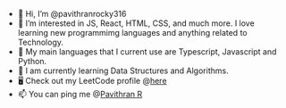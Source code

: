 - 👋 Hi, I’m @pavithranrocky316
- 👀 I’m interested in JS, React, HTML, CSS, and much more. I love learning new programmimg languages and anything related to Technology.
- 🌱 My main languages that I current use are Typescript, Javascript and Python.
- 📗 I am currently learning Data Structures and Algorithms.
- 🖥️ Check out my LeetCode profile @[here](https://leetcode.com/pavithranrocky316/ "Go to my LeetCode Profile")
- 📫 You can ping me @[Pavithran R](https://www.linkedin.com/in/pavithran-r-a63326b4/ "Go to my LinkedIn Profile")

<!---
pavithranrocky316/pavithranrocky316 is a ✨ special ✨ repository because its `README.md` (this file) appears on your GitHub profile.
You can click the Preview link to take a look at your changes.
--->
